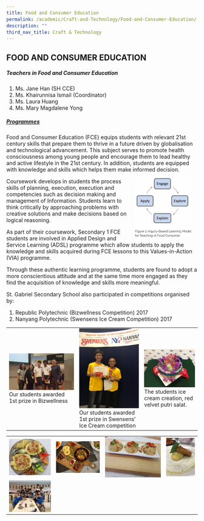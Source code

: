 ```yaml
---
title: Food and Consumer Education
permalink: /academic/Craft-and-Technology/Food-and-Consumer-Education/
description: ""
third_nav_title: Craft & Technology
---
```

## FOOD AND CONSUMER EDUCATION


##### Teachers in Food and Consumer Education

1.  Ms. Jane Han (SH CCE)
2.  Ms. Khairunnisa Ismail (Coordinator)
3.  Ms. Laura Huang
4.  Ms. Mary Magdalene Yong

##### <u>Programmes</u>

Food and Consumer Education (FCE) equips students with relevant 21st century skills that prepare them to thrive in a future driven by globalisation and technological advancement. This subject serves to promote health consciousness among young people and encourage them to lead healthy and active lifestyle in the 21st century. In addition, students are equipped with knowledge and skills which helps them make informed decision. 


<img src="/images/Academic/Food%20&%20Consumer%20Education/FoodConsumerEducation.png" style= "width: 30%; margin-right:15px;" align = "right">


  
Coursework develops in students the process skills of planning, execution, execution and competencies such as decision making and management of Information. Students learn to think critically by approaching problems with creative solutions and make decisions based on logical reasoning.

As part of their coursework, Secondary 1 FCE students are involved in Applied Design and Service Learning (ADSL) programme which allow students to apply the knowledge and skills acquired during FCE lessons to this Values-in-Action (VIA) programme.  
  
Through these authentic learning programme, students are found to adopt a more conscientious attitude and at the same time more engaged as they find the acquisition of knowledge and skills more meaningful.  
  
St. Gabriel Secondary School also participated in competitions organised by:  
1. Republic Polytechnic (Bizwellness Competition) 2017
2. Nanyang Polytechnic (Swensens Ice Cream Competition) 2017

|  |  |  |
| -------- | -------- | -------- |
![](/images/Academic/Food%20&%20Consumer%20Education/1st%20prize%20in%20Bizwellness.jpeg) <br> Our students awarded 1st prize in Bizwellness  |   ![](/images/Academic/Food%20&%20Consumer%20Education/1st%20prize%20in%20Swensens%20Ice%20Cream%20Competition.jpeg) <br> Our students awarded 1st prize in Swensens’ Ice Cream competition   |   ![](/images/Academic/Food%20&%20Consumer%20Education/Ice%20Cream%20with%20Red%20Velvet%20Putri%20Salat.jpeg) <br> The students ice cream creation, red velvet putri salat.   |    |



|  |  |  | |
| -------- | -------- | -------- | -------- |
|   ![](/images/Academic/Food%20&%20Consumer%20Education/Pineapple%20Rice.jpeg)  |   ![](/images/Academic/Food%20&%20Consumer%20Education/Pasta.jpeg)   |    ![](/images/Academic/Food%20&%20Consumer%20Education/Glutinous%20Rice.jpeg)  |  ![](/images/Academic/Food%20&%20Consumer%20Education/Dessert.jpeg)   |
|  ![](/images/Academic/Food%20&%20Consumer%20Education/Learning%20to%20prepare%20cook.jpeg)   |      |     |     |